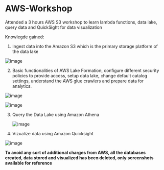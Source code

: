 # AWS-Workshop
Attended a 3 hours AWS S3 workshop to learn lambda functions, data lake, query data and QuickSight for data visualization

Knowlegde gained:
1. Ingest data into the Amazon S3 which is the primary storage platform of the data lake
   
![image](https://github.com/SaneelTare/AWS-Workshop/assets/90349506/fc09dd44-ef7b-4240-9625-1032521d9d4a)
  
2. Basic functionalities of AWS Lake Formation, configure different security policies to provide access, setup data lake, change default catalog settings, understand the AWS glue crawlers and prepare data for analytics.

 ![image](https://github.com/SaneelTare/AWS-Workshop/assets/90349506/c96dcc53-ce73-489f-af68-cb35f70a8a79)

 ![image](https://github.com/SaneelTare/AWS-Workshop/assets/90349506/cf06aed5-d1a6-492f-bdce-05912c1fb68a)
  
3. Query the Data Lake using Amazon Athena

   ![image](https://github.com/SaneelTare/AWS-Workshop/assets/90349506/53b7cac4-3ebd-4d5a-80ad-ec6a6b2ef86e)

5. Vizualize data using Amazon Quicksight

![image](https://github.com/SaneelTare/AWS-Workshop/assets/90349506/0bdf95f9-ba5e-4499-b0c9-2a6d94cacab0)

**To avoid any sort of additional charges from AWS, all the databases created, data stored and visualized has been deleted, only screenshots available for reference**
